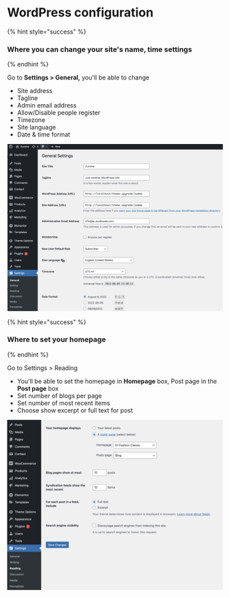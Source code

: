 # WordPress configuration

{% hint style="success" %}
### Where you can change your site's name, time settings &#x20;
{% endhint %}

Go to **Settings > General,** you'll be able to change&#x20;

* Site address&#x20;
* Tagline&#x20;
* Admin email address&#x20;
* Allow/Disable people register
* Timezone&#x20;
* Site language&#x20;
* Date & time format&#x20;

![](../.gitbook/assets/general-setting.png)

{% hint style="success" %}
### Where to set your homepage&#x20;
{% endhint %}

Go to Settings > Reading&#x20;

* You'll be able to set the homepage in **Homepage** box, Post page in the **Post page** box &#x20;
* Set number of blogs per page&#x20;
* Set number of most recent items&#x20;
* Choose show excerpt or full text for post&#x20;

![](../.gitbook/assets/general-setting-2.png)
